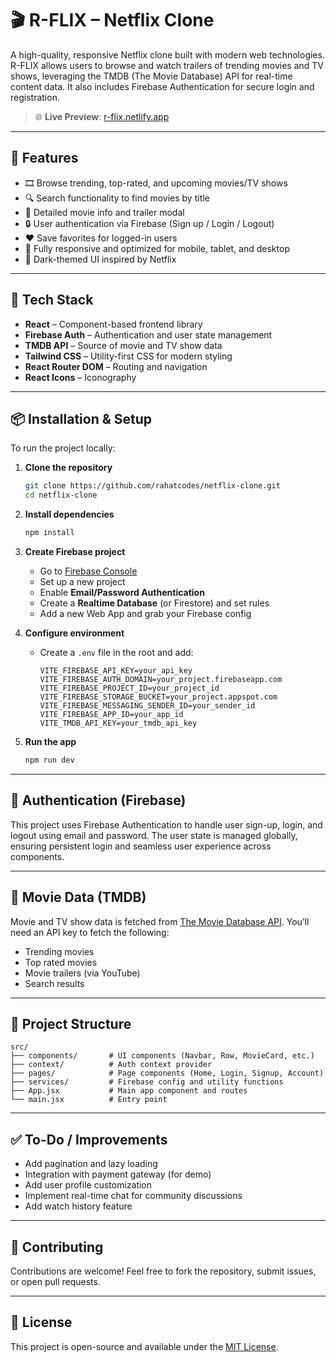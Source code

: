 # 🎬 R-FLIX – Netflix Clone

A high-quality, responsive Netflix clone built with modern web technologies. R-FLIX allows users to browse and watch trailers of trending movies and TV shows, leveraging the TMDB (The Movie Database) API for real-time content data. It also includes Firebase Authentication for secure login and registration.

> 🌐 **Live Preview**: [r-flix.netlify.app](https://r-flix.netlify.app)

---

## 📌 Features

* 🎞️ Browse trending, top-rated, and upcoming movies/TV shows
* 🔍 Search functionality to find movies by title
* 📄 Detailed movie info and trailer modal
* 🔒 User authentication via Firebase (Sign up / Login / Logout)
* ❤️ Save favorites for logged-in users
* 📱 Fully responsive and optimized for mobile, tablet, and desktop
* 🌙 Dark-themed UI inspired by Netflix

---

## 🔧 Tech Stack

* **React** – Component-based frontend library
* **Firebase Auth** – Authentication and user state management
* **TMDB API** – Source of movie and TV show data
* **Tailwind CSS** – Utility-first CSS for modern styling
* **React Router DOM** – Routing and navigation
* **React Icons** – Iconography

---

## 📦 Installation & Setup

To run the project locally:

1. **Clone the repository**

   ```bash
   git clone https://github.com/rahatcodes/netflix-clone.git
   cd netflix-clone
   ```

2. **Install dependencies**

   ```bash
   npm install
   ```

3. **Create Firebase project**

   * Go to [Firebase Console](https://console.firebase.google.com/)
   * Set up a new project
   * Enable **Email/Password Authentication**
   * Create a **Realtime Database** (or Firestore) and set rules
   * Add a new Web App and grab your Firebase config

4. **Configure environment**

   * Create a `.env` file in the root and add:

     ```env
     VITE_FIREBASE_API_KEY=your_api_key
     VITE_FIREBASE_AUTH_DOMAIN=your_project.firebaseapp.com
     VITE_FIREBASE_PROJECT_ID=your_project_id
     VITE_FIREBASE_STORAGE_BUCKET=your_project.appspot.com
     VITE_FIREBASE_MESSAGING_SENDER_ID=your_sender_id
     VITE_FIREBASE_APP_ID=your_app_id
     VITE_TMDB_API_KEY=your_tmdb_api_key
     ```

5. **Run the app**

   ```bash
   npm run dev
   ```

---

## 🔐 Authentication (Firebase)

This project uses Firebase Authentication to handle user sign-up, login, and logout using email and password. The user state is managed globally, ensuring persistent login and seamless user experience across components.

---

## 🎥 Movie Data (TMDB)

Movie and TV show data is fetched from [The Movie Database API](https://www.themoviedb.org/documentation/api). You’ll need an API key to fetch the following:

* Trending movies
* Top rated movies
* Movie trailers (via YouTube)
* Search results

---

## 📁 Project Structure

```
src/
├── components/       # UI components (Navbar, Row, MovieCard, etc.)
├── context/          # Auth context provider
├── pages/            # Page components (Home, Login, Signup, Account)
├── services/         # Firebase config and utility functions
├── App.jsx           # Main app component and routes
└── main.jsx          # Entry point
```

---

## ✅ To-Do / Improvements

* Add pagination and lazy loading
* Integration with payment gateway (for demo)
* Add user profile customization
* Implement real-time chat for community discussions
* Add watch history feature

---


## 🙌 Contributing

Contributions are welcome! Feel free to fork the repository, submit issues, or open pull requests.

---

## 📃 License

This project is open-source and available under the [MIT License](LICENSE).
